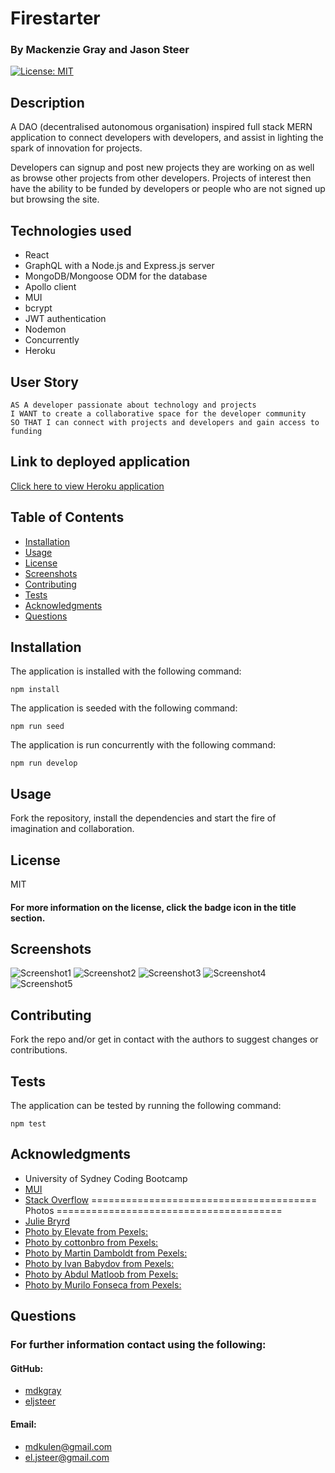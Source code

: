 # Firestarter

### By Mackenzie Gray and Jason Steer

[![License: MIT](https://img.shields.io/badge/License-MIT-yellow.svg)](https://opensource.org/licenses/MIT)

## Description

A DAO (decentralised autonomous organisation) inspired full stack MERN application to connect developers with developers, and assist in lighting the spark of innovation for projects. 

Developers can signup and post new projects they are working on as well as browse other projects from other developers. Projects of interest then have the ability to be funded by developers or people who are not signed up but browsing the site. 

## Technologies used

- React
- GraphQL with a Node.js and Express.js server
- MongoDB/Mongoose ODM for the database
- Apollo client 
- MUI
- bcrypt 
- JWT authentication
- Nodemon
- Concurrently
- Heroku

## User Story 
```
AS A developer passionate about technology and projects  
I WANT to create a collaborative space for the developer community  
SO THAT I can connect with projects and developers and gain access to funding  
```
## Link to deployed application

[Click here to view Heroku application](firestarter.herokuapp.com/)

## Table of Contents

* [Installation](#Installation)
* [Usage](#Usage)
* [License](#License)
* [Screenshots](#Screenshots)
* [Contributing](#Contributing)
* [Tests](#Tests)
* [Acknowledgments](#Acknowledgments)
* [Questions](#Questions)

## Installation 

The application is installed with the following command: 

`npm install` 

The application is seeded with the following command:

`npm run seed`

The application is run concurrently with the following command: 

`npm run develop`

## Usage

Fork the repository, install the dependencies and start the fire of imagination and collaboration. 

## License

MIT

#### For more information on the license, click the badge icon in the title section.

## Screenshots

![Screenshot1](./client/public/assets/images/screenshots/fireStarterHomePage.jpg)
![Screenshot2](./client/public/assets/images/screenshots/discoverpage.png)
![Screenshot3](./client/public/assets/images/screenshots/fireStarterLogin.jpg)
![Screenshot4](./client/public/assets/images/screenshots/profilepage.png)
![Screenshot5](./client/public/assets/images/screenshots/fireStarterResponsive.jpg)

## Contributing

Fork the repo and/or get in contact with the authors to suggest changes or contributions. 

## Tests

The application can be tested by running the following command:

`npm test`

## Acknowledgments

- University of Sydney Coding Bootcamp
- [MUI](https://mui.com/)
- [Stack Overflow](https://stackoverflow.com/)
=======================================
Photos
=======================================
- [Julie Bryrd](https://www.artstation.com/artwork/O9dek)
- [Photo by Elevate from Pexels:](ttps://www.pexels.com/photo/brown-wooden-barrel-1267358/)
- [Photo by cottonbro from Pexels:](https://www.pexels.com/photo/photo-of-person-holding-a-handgun-7265995/)
- [Photo by Martin Damboldt from Pexels:](https://www.pexels.com/photograyscale-photo-of-group-of-horse-with-carriage-running-on-body-of-water-802861/)
- [Photo by Ivan Babydov from Pexels:](https://www.pexels.com/photo/gold-bitcoin-coin-on-background-of-growth-chart-7788009/)
- [Photo by Abdul Matloob from Pexels:](https://www.pexels.com/photo/blue-topaz-13303468/)
- [Photo by Murilo Fonseca from Pexels:](https://www.pexels.com/photo/wood-love-art-dark-10582459/)

## Questions

### For further information contact using the following:

#### GitHub: 

* [mdkgray](https://github.com/mdkgray)
* [eljsteer](https://github.com/eljsteer)

#### Email: 
* mdkulen@gmail.com 
* el.jsteer@gmail.com
